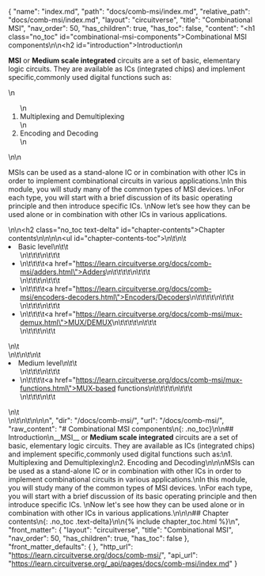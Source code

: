 {
  "name": "index.md",
  "path": "docs/comb-msi/index.md",
  "relative_path": "docs/comb-msi/index.md",
  "layout": "circuitverse",
  "title": "Combinational MSI",
  "nav_order": 50,
  "has_children": true,
  "has_toc": false,
  "content": "<h1 class=\"no_toc\" id=\"combinational-msi-components\">Combinational MSI components</h1>\n\n<h2 id=\"introduction\">Introduction</h2>\n<p><strong>MSI</strong> or <strong>Medium scale integrated</strong> circuits are a set of basic, elementary logic circuits. They are available as ICs (integrated chips) and implement specific,commonly used digital functions such as:</p>\n<ol>\n  <li>Multiplexing and Demultiplexing</li>\n  <li>Encoding and Decoding</li>\n</ol>\n\n<p>MSIs can be used as a stand-alone IC or in combination with other ICs in order to implement combinational circuits in various applications.\nIn this module, you will study many of the common types of MSI devices. \nFor each type, you will start with a brief discussion of its basic operating principle and then introduce specific ICs. \nNow let’s see how they can be used alone or in combination with other ICs in various applications.</p>\n\n<h2 class=\"no_toc text-delta\" id=\"chapter-contents\">Chapter contents</h2>\n\n<!-- -*- engine:django -*- -->\n\n<ul id=\"chapter-contents-toc\">\n\t\n\t<li>Basic level\n\t\t<ul>\n\t\t\t\n\t\t\t<li>\n\t\t\t\t<a href=\"https://learn.circuitverse.org/docs/comb-msi/adders.html\">Adders</a>\n\t\t\t\t\n\t\t\t</li>\n\t\t\t\n\t\t\t<li>\n\t\t\t\t<a href=\"https://learn.circuitverse.org/docs/comb-msi/encoders-decoders.html\">Encoders/Decoders</a>\n\t\t\t\t\n\t\t\t</li>\n\t\t\t\n\t\t\t<li>\n\t\t\t\t<a href=\"https://learn.circuitverse.org/docs/comb-msi/mux-demux.html\">MUX/DEMUX</a>\n\t\t\t\t\n\t\t\t</li>\n\t\t\t\n\t\t</ul>\n\t</li>\n\t\n\t\n\t<li>Medium level\n\t\t<ul>\n\t\t\t\n\t\t\t<li>\n\t\t\t\t<a href=\"https://learn.circuitverse.org/docs/comb-msi/mux-functions.html\">MUX-based functions</a>\n\t\t\t\t\n\t\t\t</li>\n\t\t\t\n\t\t</ul>\n\t</li>\n\t\n\t\n</ul>\n\n",
  "dir": "/docs/comb-msi/",
  "url": "/docs/comb-msi/",
  "raw_content": "# Combinational MSI components\n{: .no_toc}\n\n## Introduction\n__MSI__ or __Medium scale integrated__ circuits are a set of basic, elementary logic circuits. They are available as ICs (integrated chips) and implement specific,commonly used digital functions such as:\n1. Multiplexing and Demultiplexing\n2. Encoding and Decoding\n\n\nMSIs can be used as a stand-alone IC or in combination with other ICs in order to implement combinational circuits in various applications.\nIn this module, you will study many of the common types of MSI devices. \nFor each type, you will start with a brief discussion of its basic operating principle and then introduce specific ICs. \nNow let's see how they can be used alone or in combination with other ICs in various applications.\n\n\n## Chapter contents\n{: .no_toc .text-delta}\n\n{% include chapter_toc.html %}\n",
  "front_matter": {
    "layout": "circuitverse",
    "title": "Combinational MSI",
    "nav_order": 50,
    "has_children": true,
    "has_toc": false
  },
  "front_matter_defaults": {
  },
  "http_url": "https://learn.circuitverse.org/docs/comb-msi/",
  "api_url": "https://learn.circuitverse.org/_api/pages/docs/comb-msi/index.md"
}